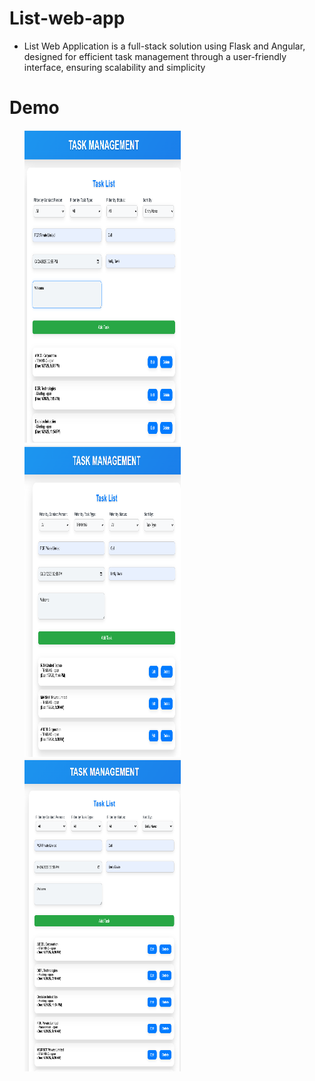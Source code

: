 # List-web-app
<ul>
 <li> List Web Application is a full-stack solution using Flask and Angular, designed for efficient task management through a user-friendly interface, ensuring scalability and simplicity </li>
  </ul>
  
# Demo
  <ul> 
  <img src= "Screenshot 2025-04-07 145711.png?raw=true" width =250 height= 500/>
   <br>
  <img src="Screenshot 2025-04-07 145922.png?raw=true" width =250 height= 500/>
   <br>
  <img src="Screenshot 2025-04-07 150159.png?raw=true" width =250 height= 500/>
  </ul>
